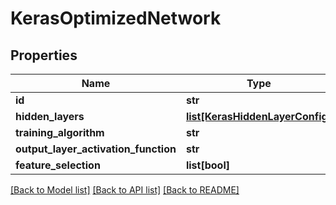 # KerasOptimizedNetwork

## Properties
Name | Type | Description | Notes
------------ | ------------- | ------------- | -------------
**id** | **str** |  | [optional] 
**hidden_layers** | [**list[KerasHiddenLayerConfig]**](KerasHiddenLayerConfig.md) |  | [optional] 
**training_algorithm** | **str** |  | [optional] 
**output_layer_activation_function** | **str** |  | [optional] 
**feature_selection** | **list[bool]** |  | [optional] 

[[Back to Model list]](../README.md#documentation-for-models) [[Back to API list]](../README.md#documentation-for-api-endpoints) [[Back to README]](../README.md)


